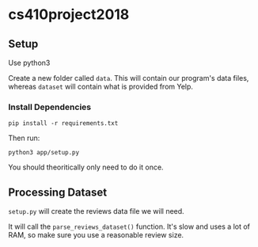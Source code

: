 # cs410project2018

## Setup
Use python3

Create a new folder called `data`. This will contain our program's data files, whereas `dataset` will contain what is provided from Yelp.

### Install Dependencies
```
pip install -r requirements.txt
```

Then run:
```
python3 app/setup.py
```

You should theoritically only need to do it once.

## Processing Dataset
`setup.py` will create the reviews data file we will need.

It will call the `parse_reviews_dataset()` function. It's slow and uses a lot of RAM, so make sure you use a reasonable review size.
